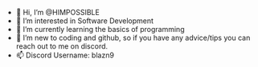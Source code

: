 - 👋 Hi, I’m @HIMPOSSIBLE 
- 👀 I’m interested in Software Development 
- 🌱 I’m currently learning the basics of programming
- 💞️ I’m new to coding and github, so if you have any advice/tips you can reach out to me on discord.
- 📫  Discord Username: blazn9
